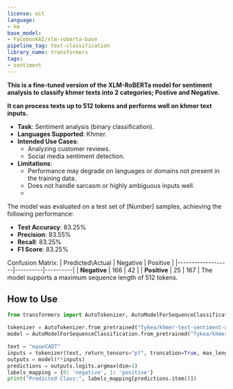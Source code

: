 ```yaml
---
license: mit
language:
- km
base_model:
- FacebookAI/xlm-roberta-base
pipeline_tag: text-classification
library_name: transformers
tags:
- sentiment
---
```


**This is a fine-tuned version of the XLM-RoBERTa model for sentiment analysis to classify khmer texts into 2 categories; Postive and Negative.** 

**It can process texts up to 512 tokens and performs well on khmer text inputs.**

- **Task**: Sentiment analysis (binary classification).
- **Languages Supported**: Khmer.
- **Intended Use Cases**: 
  - Analyzing customer reviews.
  - Social media sentiment detection.
- **Limitations**: 
  - Performance may degrade on languages or domains not present in the training data.
  - Does not handle sarcasm or highly ambiguous inputs well.
  - 
The model was evaluated on a test set of [Number] samples, achieving the following performance:

- **Test Accuracy**: 83.25%
- **Precision**: 83.55%
- **Recall**: 83.25%
- **F1 Score**: 83.25%

Confusion Matrix:
| Predicted\Actual | Negative | Positive |
|-------------------|----------|----------|
| **Negative**      | 166      | 42       |
| **Positive**      | 25       | 167      |
The model supports a maximum sequence length of 512 tokens.
## How to Use
```python
from transformers import AutoTokenizer, AutoModelForSequenceClassification

tokenizer = AutoTokenizer.from_pretrained("Tykea/khmer-text-sentiment-analysis-roberta")
model = AutoModelForSequenceClassification.from_pretrained("Tykea/khmer-text-sentiment-analysis-roberta")

text = "អគុណCADT"
inputs = tokenizer(text, return_tensors="pt", truncation=True, max_length=512)
outputs = model(**inputs)
predictions = outputs.logits.argmax(dim=1)
labels_mapping = {0: 'negative', 1: 'positive'}
print("Predicted Class:", labels_mapping[predictions.item()])